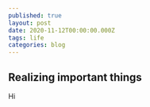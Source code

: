 ```yaml
---
published: true
layout: post
date: 2020-11-12T00:00:00.000Z
tags: life
categories: blog
---
```

## Realizing important things

Hi
